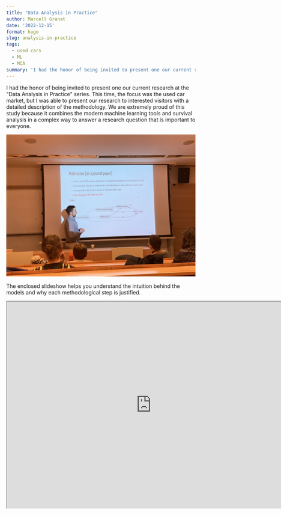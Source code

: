 ```yaml
---
title: "Data Analysis in Practice"
author: Marcell Granat
date: '2022-12-15'
format: hugo
slug: analysis-in-practice
tags: 
  - used cars
  - ML
  - MCA
summary: 'I had the honor of being invited to present one our current research at the "Data Analysis in Practice" series.'
---
```




I had the honor of being invited to present one our current research at the "Data Analysis in Practice" series. This time, the focus was the used car market, but I was able to present our research to interested visitors with a detailed description of the methodology. We are extremely proud of this study because it combines the modern machine learning tools and survival analysis in a complex way to answer a research question that is important to everyone.

<img src="index_files/figure-html/IMG_3308.jpg" width="2016" />

The enclosed slideshow helps you understand the intuition behind the models and why each methodological step is justified.

<iframe src="https://marcellgranat.github.io/used-car-liquidity/analysis-in-practice.html" width="768" height="550px" data-external="1">
</iframe>

